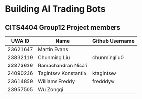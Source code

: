 # Building AI Trading Bots

## CITS4404 Group12 Project members

| UWA ID  | Name | Github Username |
|---------|------|-----------------|
|23621647 |Martin Evans||
|23832119 |Chunming Liu|chunmingliu0|
|23873626 |Ramachandran Nisari||Nisari-NSR |
|24090236 |Tagintsev Konstantin|ktagintsev|
|23614859 |Williams Freddy|fredddyw|
|23957505 |Wu Zongqi||
